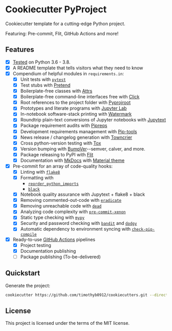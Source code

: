 # Cookiecutter PyProject

Cookiecutter template for a cutting-edge Python project.

Featuring: Pre-commit, Flit, GitHub Actions and more!

## Features

* [X] [Tested](https://github.com/timothyb0912/cookiecutters/tree/stable/.github/workflows/tests.yml) on Python 3.6 - 3.8.
* [X] A README template that tells visitors what they need to know
* [X] Compendium of helpful modules in `requirements.in`:
  * [X] Unit tests with [`pytest`](https://github.com/pytest-dev/pytest)
  * [X] Test stubs with [Pretend](https://github.com/alex/pretend)
  * [X] Boilerplate-free classes with [Attrs](https://www.attrs.org/en/stable/)
  * [X] Boilerplate-free command-line interfaces free with [Click](https://click.palletsprojects.com/en/7.x/)
  * [X] Root references to the project folder with [Pyprojroot](https://github.com/chendaniely/pyprojroot)
  * [X] Prototypes and literate programs with [Jupyter Lab](https://jupyter.org/)
  * [X] In-notebook software-stack printing with [Watermark](https://github.com/rasbt/watermark)
  * [X] Roundtrip plain-text conversions of Jupyter notebooks with [Jupytext](https://jupytext.readthedocs.io/en/latest/install.html)
  * [X] Package requirement audits with [Pipreqs](https://github.com/bndr/pipreqs)
  * [X] Development requirements management with [Pip-tools](https://github.com/jazzband/pip-tools/)
  * [X] News release / changelog generation with [Towncrier](https://github.com/twisted/towncrier)
  * [X] Cross python-version testing with [Tox](https://tox.readthedocs.io/en/latest/index.html)
  * [X] Version bumping with [BumpVer](https://github.com/mbarkhau/bumpver)--semver, calver, and more.
  * [X] Package releasing to PyPI with [Flit](https://github.com/takluyver/flit)
  * [X] Documentation with [MkDocs](https://www.mkdocs.org/) with [Material theme](https://squidfunk.github.io/mkdocs-material/)
* [X] Pre-commit for an array of code-quality hooks:
  * [X] Linting with [`flake8`](https://flake8.pycqa.org/en/latest/)
  * [X] Formatting with
    * [`reorder_python_imports`](https://github.com/asottile/reorder_python_imports)
    * [`black`](https://github.com/psf/black)
  * [X] Notebook quality assurance with Jupytext + flake8 + black
  * [X] Removing commented-out-code with [`eradicate`](https://github.com/myint/eradicate)
  * [X] Removing unreachable code with [`dead`](https://github.com/asottile/dead)
  * [X] Analyzing code complexity with [`pre-commit-xenon`](https://github.com/yunojuno/pre-commit-xenon)
  * [X] Static type checking with [`mypy`](https://github.com/pre-commit/mirrors-mypy)
  * [X] Security and password checking with [`bandit`](https://github.com/PyCQA/bandit) and [`dodgy`](https://github.com/landscapeio/dodgy)
  * [X] Automatic dependency to environment syncing with [`check-pip-compile`](https://github.com/MartinThoma/check-pip-compile)
* [X] Ready-to-use [GitHub Actions](https://help.github.com/en/actions/automating-your-workflow-with-github-actions) pipelines
  * [X] Project testing
  * [X] Documentation publishing
  * [ ] Package publishing (To-be-delivered)

## Quickstart

Generate the project:

```bash
cookiecutter https://github.com/timothyb0912/cookiecutters.git --directory="pyproject"
```


## License

This project is licensed under the terms of the MIT license.
